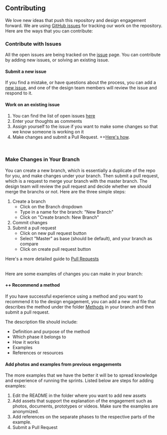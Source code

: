 ## Contributing

We love new ideas that push this repository and design engagement forward. We are using [GitHub issues](https://github.com/axisgroup/evaluation-toolkit/issues/) 
for tracking our work on the repository. Here are the ways that you can contribute:

### Contribute with Issues
All the open issues are being tracked on the [issue](https://github.com/axisgroup/evaluation-toolkit/issues) page. You can contribute by adding new issues, or solving an existing issue.

#### Submit a new issue
If you find a mistake, or have questions about the process, you can add a [new issue](https://github.com/axisgroup/evaluation-toolkit/issues/new), and one of the design team members will review the issue and respond to it.

#### Work on an existing issue
1. You can find the list of open issues [here](https://github.com/axisgroup/evaluation-toolkit/issues) 
2. Enter your thoughts as comments  
3. Assign yourself to the issue if you want to make some changes so that we know someone is working on it
4. Make changes and submit a Pull Request. 
++[Here's how](#quick-guide-for-pull-requests).

<br>

### Make Changes in Your Branch
You can create a new branch, which is essentially a duplicate of the repo for you, and make changes under your branch. Then submit a pull request, which is a request to merge your branch with the master branch. The design team will review the pull request and decide whether we should merge the branchs or not. 
Here are the three simple steps:
1. Create a branch
   * Click on the Branch dropdown
   * Type in a name for the branch: "New Branch"
   * Click on "Create branch: New Branch"
2. Commit changes
3. Submit a pull request
   * Click on new pull request button
   * Select "Master" as base (should be default), and your branch as compare
   * Click on create pull request button

Here's a more detailed guide to [Pull Requests](https://guides.github.com/activities/hello-world/)

<br>
Here are some examples of changes you can make in your branch:

#### ++ Recommend a method

If you have successful experience using a method and you want to recommend it to the design engagement, you can add a new .md file that describes the method under the folder [Methods](https://github.com/axisgroup//Methods) in your branch and then submit a pull request. 

The description file should include:
* Definition and purpose of the method
* Which phase it belongs to
* How it works
* Examples
* References or resources


#### Add photos and examples from previous engagements

The more examples that we have the better it will be to spread knowledge and experience of running the sprints. 
Listed below are steps for adding examples:

1. Edit the README in the folder where you want to add new assets
2. Add assets that support the explanation of the engagement such as photos, documents, prototypes or videos. Make sure the examples are anonymized. 
3. Add references on the separate phases to the respective parts of the example.
4. Submit a Pull Request



